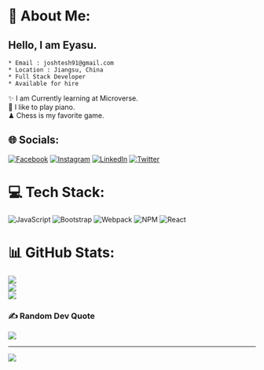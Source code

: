 # 💫 About Me:
## Hello, I am Eyasu.
    * Email : joshtesh91@gmail.com
    * Location : Jiangsu, China
    * Full Stack Developer 
    * Available for hire
    
✨ I am Currently learning at Microverse.<br>🎹 I like to play piano.<br>♟ Chess is my favorite game.



## 🌐 Socials:
[![Facebook](https://img.shields.io/badge/Facebook-%231877F2.svg?logo=Facebook&logoColor=white)](https://facebook.com/TeshEyasu) [![Instagram](https://img.shields.io/badge/Instagram-%23E4405F.svg?logo=Instagram&logoColor=white)](https://instagram.com/josht_eya) [![LinkedIn](https://img.shields.io/badge/LinkedIn-%230077B5.svg?logo=linkedin&logoColor=white)](https://linkedin.com/in/eyasu-teshome-506bb5234) [![Twitter](https://img.shields.io/badge/Twitter-%231DA1F2.svg?logo=Twitter&logoColor=white)](https://twitter.com/EyasuTeshome) 

# 💻 Tech Stack:
![JavaScript](https://img.shields.io/badge/javascript-%23323330.svg?style=for-the-badge&logo=javascript&logoColor=%23F7DF1E) ![Bootstrap](https://img.shields.io/badge/bootstrap-%23563D7C.svg?style=for-the-badge&logo=bootstrap&logoColor=white) ![Webpack](https://img.shields.io/badge/webpack-%238DD6F9.svg?style=for-the-badge&logo=webpack&logoColor=black) ![NPM](https://img.shields.io/badge/NPM-%23000000.svg?style=for-the-badge&logo=npm&logoColor=white) ![React](https://img.shields.io/badge/react-%2320232a.svg?style=for-the-badge&logo=react&logoColor=%2361DAFB)
# 📊 GitHub Stats:
![](https://github-readme-stats.vercel.app/api?username=EyasuTeshome&theme=dark&hide_border=false&include_all_commits=false&count_private=false)<br/>
![](https://github-readme-streak-stats.herokuapp.com/?user=EyasuTeshome&theme=dark&hide_border=false)<br/>
![](https://github-readme-stats.vercel.app/api/top-langs/?username=EyasuTeshome&theme=dark&hide_border=false&include_all_commits=true&count_private=false&layout=compact)

### ✍️ Random Dev Quote
![](https://quotes-github-readme.vercel.app/api?type=horizontal&theme=radical)

---
[![](https://visitcount.itsvg.in/api?id=EyasuTeshome&icon=0&color=0)](https://visitcount.itsvg.in)
